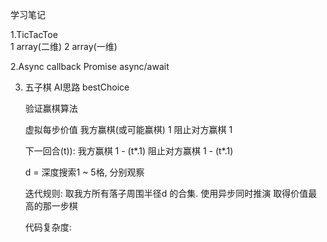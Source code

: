 学习笔记

1.TicTacToe    
    1 array(二维)
    2 array(一维)

2.Async
    callback
    Promise
    async/await



3. 五子棋
    AI思路 bestChoice

    验证赢棋算法

    虚拟每步价值
    我方赢棋(或可能赢棋) 1
    阻止对方赢棋 1

    下一回合(t)):
    我方赢棋 1 - (t*.1)
    阻止对方赢棋 1 - (t*.1)

    d = 深度搜索1 ~ 5格, 分别观察

    迭代规则:
    取我方所有落子周围半径d 的合集.
    使用异步同时推演
    取得价值最高的那一步棋

    代码复杂度:

    


    